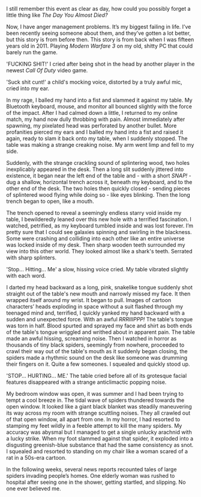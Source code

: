 I still remember this event as clear as day, how could you possibly forget a little thing like *The Day You Almost Died?* 

Now, I have anger management problems. It’s my biggest failing in life. I’ve been recently seeing someone about them, and they’ve gotten a lot better, but this story is from before then. This story is from back when I was fifteen years old in 2011. Playing *Modern Warfare 3* on my old, shitty PC that could barely run the game. 

'FUCKING SHIT!' I cried after being shot in the head by another player in the newest *Call Of Duty* video game.

'Suck shit cunt!' a child's mocking voice, distorted by a truly awful mic, cried into my ear.

In my rage, I balled my hand into a fist and slammed it against my table. My Bluetooth keyboard, mouse, and monitor all bounced slightly with the force of the impact. After I had calmed down a little, I returned to my online match, my hand now dully throbbing with pain. Almost immediately after spawning, my pixelated head was perforated by another bullet. More profanities pierced my ears and I balled my hand into a fist and raised it again, ready to slam it back onto my table, when I suddenly stopped. The table was making a strange creaking noise. My arm went limp and fell to my side.

Suddenly, with the strange crackling sound of splintering wood, two holes inexplicably appeared in the desk. Then a long slit suddenly jittered into existence, it began near the left end of the table and - with a short *SNAP! -* dug a shallow, horizontal trench across it, beneath my keyboard, and to the other end of the desk. The two holes then quickly closed - sending pieces of splintered wood flying while doing so - like eyes blinking. Then the long trench began to open, like a mouth.

The trench opened to reveal a seemingly endless starry void inside my table, I bewilderedly leaned over this new hole with a terrified fascination. I watched, petrified, as my keyboard tumbled inside and was lost forever. I’m pretty sure that I could see galaxies spinning and swirling in the blackness. Some were crashing and colliding into each other like an entire universe was locked inside of my desk. Then sharp wooden teeth surrounded my view into this other world. They looked almost like a shark's teeth. Serrated with sharp splinters.

'Stop... Hitting... Me' a slow, hissing voice cried. My table vibrated slightly with each word. 

I darted my head backward as a long, pink, snakelike tongue suddenly shot straight out of the table's new mouth and narrowly missed my face. It then wrapped itself around my wrist. It began to pull. Images of cartoon characters’ heads exploding in space without a suit flashed through my teenaged mind and, terrified, I quickly yanked my hand backward with a sudden and unexpected force. With an awful *RRRIIIPPP!* The table's tongue was torn in half. Blood spurted and sprayed my face and shirt as both ends of the table's tongue wriggled and writhed about in apparent pain. The table made an awful hissing, screaming noise. Then I watched in horror as thousands of tiny black spiders, seemingly from nowhere, proceeded to crawl their way out of the table's mouth as it suddenly began closing, the spiders made a rhythmic sound on the desk like someone was drumming their fingers on it. Quite a few someones. I squealed and quickly stood up.

'STOP... HURTING... ME.' The table cried before all of its grotesque facial features disappeared with a strange anticlimactic popping noise.

My bedroom window was open, it was summer and I had been trying to tempt a cool breeze in. The tidal wave of spiders thundered towards the open window. It looked like a giant black blanket was steadily maneuvering its way across my room with strange scuttling noises. They all crawled out of that open window, all apart from one. In my horror, I had resorted to stamping my feet wildly in a feeble attempt to kill the many spiders. My accuracy was abysmal but I managed to get a single unlucky arachnid with a lucky strike. When my foot slammed against that spider, it exploded into a disgusting greenish-blue substance that had the same consistency as snot. I squealed and resorted to standing on my chair like a woman scared of a rat in a 50s-era cartoon. 

In the following weeks, several news reports recounted tales of large spiders invading people’s homes. One elderly woman was rushed to hospital after seeing one in the shower, getting startled, and slipping. No one ever believed me.